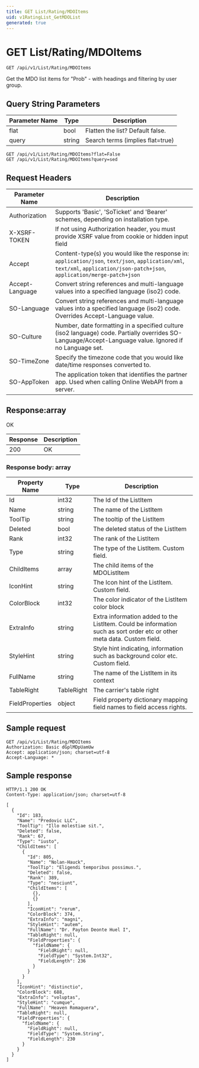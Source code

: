 ```yaml
---
title: GET List/Rating/MDOItems
uid: v1RatingList_GetMDOList
generated: true
---
```


# GET List/Rating/MDOItems

```http
GET /api/v1/List/Rating/MDOItems
```

Get the MDO list items for "Prob" - with headings and filtering by user group.







## Query String Parameters

| Parameter Name | Type |  Description |
|----------------|------|--------------|
| flat | bool |  Flatten the list? Default false. |
| query | string |  Search terms (implies flat=true) |

```http
GET /api/v1/List/Rating/MDOItems?flat=False
GET /api/v1/List/Rating/MDOItems?query=sed
```


## Request Headers

| Parameter Name | Description |
|----------------|-------------|
| Authorization  | Supports 'Basic', 'SoTicket' and 'Bearer' schemes, depending on installation type. |
| X-XSRF-TOKEN   | If not using Authorization header, you must provide XSRF value from cookie or hidden input field |
| Accept         | Content-type(s) you would like the response in: `application/json`, `text/json`, `application/xml`, `text/xml`, `application/json-patch+json`, `application/merge-patch+json` |
| Accept-Language | Convert string references and multi-language values into a specified language (iso2) code. |
| SO-Language | Convert string references and multi-language values into a specified language (iso2) code. Overrides Accept-Language value. |
| SO-Culture | Number, date formatting in a specified culture (iso2 language) code. Partially overrides SO-Language/Accept-Language value. Ignored if no Language set. |
| SO-TimeZone | Specify the timezone code that you would like date/time responses converted to. |
| SO-AppToken | The application token that identifies the partner app. Used when calling Online WebAPI from a server. |


## Response:array

OK

| Response | Description |
|----------------|-------------|
| 200 | OK |

### Response body: array

| Property Name | Type |  Description |
|----------------|------|--------------|
| Id | int32 | The Id of the ListItem |
| Name | string | The name of the ListItem |
| ToolTip | string | The tooltip of the ListItem |
| Deleted | bool | The deleted status of the ListItem |
| Rank | int32 | The rank of the ListItem |
| Type | string | The type of the ListItem. Custom field. |
| ChildItems | array | The child items of the MDOListItem |
| IconHint | string | The Icon hint of the ListItem. Custom field. |
| ColorBlock | int32 | The color indicator of the ListItem color block |
| ExtraInfo | string | Extra information added to the ListItem. Could be information such as sort order etc or other meta data. Custom field. |
| StyleHint | string | Style hint indicating, information such as background color etc. Custom field. |
| FullName | string | The name of the ListItem in its context |
| TableRight | TableRight | The carrier's table right |
| FieldProperties | object | Field property dictionary mapping field names to field access rights. |

## Sample request

```http!
GET /api/v1/List/Rating/MDOItems
Authorization: Basic dGplMDpUamUw
Accept: application/json; charset=utf-8
Accept-Language: *
```

## Sample response

```http_
HTTP/1.1 200 OK
Content-Type: application/json; charset=utf-8

[
  {
    "Id": 183,
    "Name": "Predovic LLC",
    "ToolTip": "Illo molestiae sit.",
    "Deleted": false,
    "Rank": 67,
    "Type": "iusto",
    "ChildItems": [
      {
        "Id": 805,
        "Name": "Nolan-Hauck",
        "ToolTip": "Eligendi temporibus possimus.",
        "Deleted": false,
        "Rank": 389,
        "Type": "nesciunt",
        "ChildItems": [
          {},
          {}
        ],
        "IconHint": "rerum",
        "ColorBlock": 374,
        "ExtraInfo": "magni",
        "StyleHint": "autem",
        "FullName": "Dr. Payton Deonte Huel I",
        "TableRight": null,
        "FieldProperties": {
          "fieldName": {
            "FieldRight": null,
            "FieldType": "System.Int32",
            "FieldLength": 236
          }
        }
      }
    ],
    "IconHint": "distinctio",
    "ColorBlock": 688,
    "ExtraInfo": "voluptas",
    "StyleHint": "cumque",
    "FullName": "Heaven Romaguera",
    "TableRight": null,
    "FieldProperties": {
      "fieldName": {
        "FieldRight": null,
        "FieldType": "System.String",
        "FieldLength": 230
      }
    }
  }
]
```